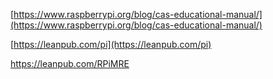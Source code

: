 [https://www.raspberrypi.org/blog/cas-educational-manual/](https://www.raspberrypi.org/blog/cas-educational-manual/)

[https://leanpub.com/pi](https://leanpub.com/pi)

https://leanpub.com/RPiMRE



